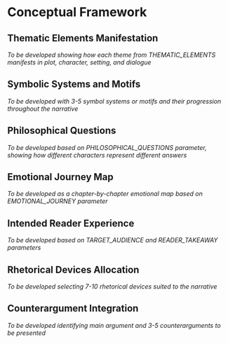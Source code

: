 # Conceptual Framework

## Thematic Elements Manifestation
*To be developed showing how each theme from THEMATIC_ELEMENTS manifests in plot, character, setting, and dialogue*

## Symbolic Systems and Motifs
*To be developed with 3-5 symbol systems or motifs and their progression throughout the narrative*

## Philosophical Questions
*To be developed based on PHILOSOPHICAL_QUESTIONS parameter, showing how different characters represent different answers*

## Emotional Journey Map
*To be developed as a chapter-by-chapter emotional map based on EMOTIONAL_JOURNEY parameter*

## Intended Reader Experience
*To be developed based on TARGET_AUDIENCE and READER_TAKEAWAY parameters*

## Rhetorical Devices Allocation
*To be developed selecting 7-10 rhetorical devices suited to the narrative*

## Counterargument Integration
*To be developed identifying main argument and 3-5 counterarguments to be presented*
